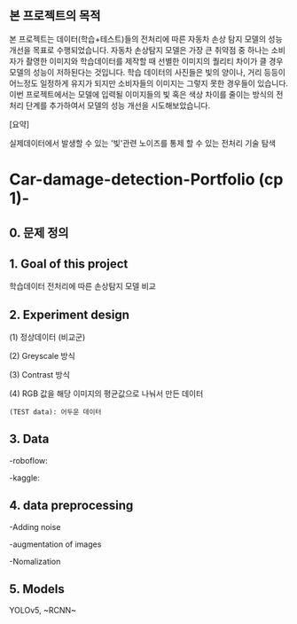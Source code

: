 ## 본 프로젝트의 목적
본 프로젝트는 데이터(학습+테스트)들의 전처리에 따른 자동차 손상 탐지 모델의 성능 개선을 목표로 수행되었습니다. 자동차 손상탐지 모델은 가장 큰 취약점 중 하나는  소비자가 촬영한 이미지와 학습데이터를 제작할 때 선별한 이미지의 퀄리티 차이가 클 경우 모델의 성능이 저하된다는 것입니다. 학습 데이터의 사진들은 빛의 양이나, 거리 등등이 어느정도 일정하게 유지가 되지만 소비자들의 이미지는 그렇지 못한 경우들이 있습니다. 이번 프로젝트에서는 모델에 입력될 이미지들의 빛 혹은 색상 차이를 줄이는 방식의 전처리 단계를 추가하여서 모델의 성능 개선을 시도해보았습니다. 

[요약]

실제데이터에서 발생할 수 있는 '빛'관련 노이즈를 통제 할 수 있는 전처리 기술 탐색 

# Car-damage-detection-Portfolio (cp 1)-
## 0. 문제 정의

## 1. Goal of this project
학습데이터 전처리에 따른 손상탐지 모델 비교

## 2. Experiment design
  
   (1) 정상데이터 (비교군)
   
   (2) Greyscale 방식
   
   (3) Contrast 방식
   
   (4) RGB 값을 해당 이미지의 평균값으로 나눠서 만든 데이터
  
    (TEST data): 어두운 데이터
   
## 3. Data 
  -roboflow:
  
  -kaggle:
  
## 4. data preprocessing 
   -Adding noise
   
   -augmentation of images 
   
   -Nomalization

## 5. Models 

YOLOv5, ~RCNN~
